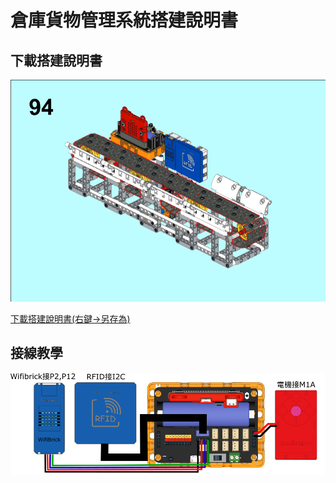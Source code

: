# 倉庫貨物管理系統搭建說明書

## 下載搭建說明書

![](./images/instruction.png)

[下載搭建說明書(右鍵->另存為)](./images/belt.pdf)

## 接線教學

![](./images/wiring.png)